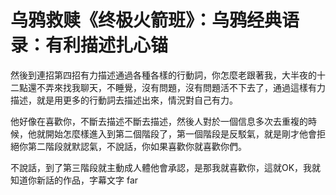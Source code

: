 # 乌鸦救赎《终极火箭班》：乌鸦经典语录：有利描述扎心锚

然後到連招第四招有力描述通過各種各樣的行動詞，你怎麼老跟著我，大半夜的十二點還不弄來找我聊天，不睡覺，沒有問題，沒有問題活不下去了，通過這樣有力描述，就是用更多的行動詞去描述出來，情況對自己有力。

他好像在喜歡你，不斷去描述不斷去描述，然後人對於一個信息多次去重複的時候，他就開始怎麼樣進入到第二個階段了，第一個階段是反駁氣，就是剛才他會拒絕你第二階段就默認氣，不說話，你如果喜歡你就喜歡你們。

不說話，到了第三階段就主動成人體他會承認，是那我就喜歡你，這就OK，我就知道你新話的作品，字幕文字 far